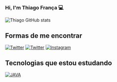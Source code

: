 ### Hi, I'm Thiago França 💻

![Thiago GitHub stats](https://github-readme-stats.vercel.app/api?username=thiagofr4nc4&show_icons=true&theme=tokyonight)

## Formas de me encontrar 
[![Twitter](https://img.shields.io/badge/Twitter-1DA1F2?style=for-the-badge&logo=twitter&logoColor=white)](https://twitter.com/thiagofr_4)
[![Twitter](https://img.shields.io/badge/LinkedIn-0077B5?style=for-the-badge&logo=linkedin&logoColor=white)](https://www.linkedin.com/in/thiago-fran%C3%A7a-a9303621a/)
[![Instagram](https://img.shields.io/badge/Instagram-E4405F?style=for-the-badge&logo=instagram&logoColor=white)](https://instagram.com/thiagofr_4)

## Tecnologias que estou estudando
[![JAVA](https://img.shields.io/badge/Java-ED8B00?style=for-the-badge&logo=openjdk&logoColor=white)]()


